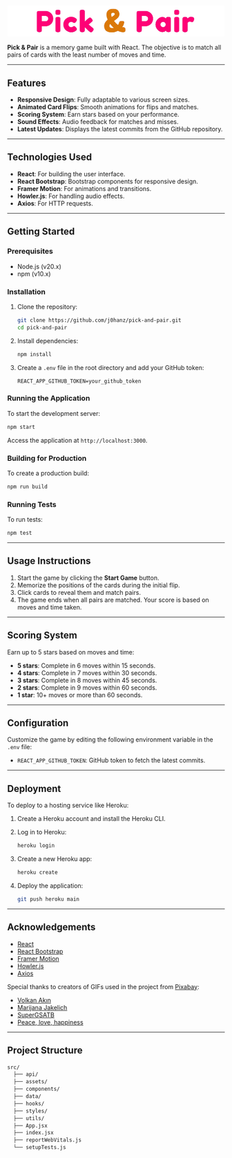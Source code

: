 ![Logo](docs/images/logo-README.png)

**Pick & Pair** is a memory game built with React. The objective is to match all pairs of cards with the least number of moves and time.

---

## Features

- **Responsive Design**: Fully adaptable to various screen sizes.
- **Animated Card Flips**: Smooth animations for flips and matches.
- **Scoring System**: Earn stars based on your performance.
- **Sound Effects**: Audio feedback for matches and misses.
- **Latest Updates**: Displays the latest commits from the GitHub repository.

---

## Technologies Used

- **React**: For building the user interface.
- **React Bootstrap**: Bootstrap components for responsive design.
- **Framer Motion**: For animations and transitions.
- **Howler.js**: For handling audio effects.
- **Axios**: For HTTP requests.

---

## Getting Started

### Prerequisites

- Node.js (v20.x)
- npm (v10.x)

### Installation

1. Clone the repository:

   ```sh
   git clone https://github.com/j0hanz/pick-and-pair.git
   cd pick-and-pair
   ```

2. Install dependencies:

   ```sh
   npm install
   ```

3. Create a `.env` file in the root directory and add your GitHub token:

   ```env
   REACT_APP_GITHUB_TOKEN=your_github_token
   ```

### Running the Application

To start the development server:

```sh
npm start
```

Access the application at `http://localhost:3000`.

### Building for Production

To create a production build:

```sh
npm run build
```

### Running Tests

To run tests:

```sh
npm test
```

---

## Usage Instructions

1. Start the game by clicking the **Start Game** button.
2. Memorize the positions of the cards during the initial flip.
3. Click cards to reveal them and match pairs.
4. The game ends when all pairs are matched. Your score is based on moves and time taken.

---

## Scoring System

Earn up to 5 stars based on moves and time:

- **5 stars**: Complete in 6 moves within 15 seconds.
- **4 stars**: Complete in 7 moves within 30 seconds.
- **3 stars**: Complete in 8 moves within 45 seconds.
- **2 stars**: Complete in 9 moves within 60 seconds.
- **1 star**: 10+ moves or more than 60 seconds.

---

## Configuration

Customize the game by editing the following environment variable in the `.env` file:

- `REACT_APP_GITHUB_TOKEN`: GitHub token to fetch the latest commits.

---

## Deployment

To deploy to a hosting service like Heroku:

1. Create a Heroku account and install the Heroku CLI.
2. Log in to Heroku:

   ```sh
   heroku login
   ```

3. Create a new Heroku app:

   ```sh
   heroku create
   ```

4. Deploy the application:

   ```sh
   git push heroku main
   ```

---

## Acknowledgements

- [React](https://reactjs.org/)
- [React Bootstrap](https://react-bootstrap.github.io/)
- [Framer Motion](https://www.framer.com/motion/)
- [Howler.js](https://howlerjs.com/)
- [Axios](https://axios-http.com/)

Special thanks to creators of GIFs used in the project from [Pixabay](https://pixabay.com/):

- [Volkan Akın](https://pixabay.com/users/aknkidshouse-21218370)
- [Marijana Jakelich](https://pixabay.com/users/mxjfiles-41050463)
- [SuperGSATB](https://pixabay.com/users/supergsatb-32809140)
- [Peace, love, happiness](https://pixabay.com/users/placidplace-25572496)

---

## Project Structure

```sh
src/
  ├── api/
  ├── assets/
  ├── components/
  ├── data/
  ├── hooks/
  ├── styles/
  ├── utils/
  ├── App.jsx
  ├── index.jsx
  ├── reportWebVitals.js
  └── setupTests.js
```
